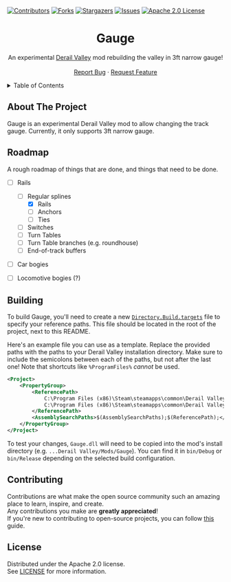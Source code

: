 ﻿[![Contributors][contributors-shield]][contributors-url]
[![Forks][forks-shield]][forks-url]
[![Stargazers][stars-shield]][stars-url]
[![Issues][issues-shield]][issues-url]
[![Apache 2.0 License][license-shield]][license-url]




<!-- PROJECT LOGO -->
<div align="center">
  <h1>Gauge</h1>
  <p>
    An experimental <a href="https://store.steampowered.com/app/588030">Derail Valley</a> mod rebuilding the valley in 3ft narrow gauge!
    <br />
    <br />
    <a href="https://github.com/Insprill/dv-gauge/issues">Report Bug</a>
    ·
    <a href="https://github.com/Insprill/dv-gauge/issues">Request Feature</a>
  </p>
</div>




<!-- TABLE OF CONTENTS -->
<details>
  <summary>Table of Contents</summary>
  <ol>
    <li><a href="#about-the-project">About The Project</a></li>
    <li><a href="#roadmap">Roadmap</a></li>
    <li><a href="#building">Building</a></li>
    <li><a href="#contributing">Contributing</a></li>
    <li><a href="#license">License</a></li>
  </ol>
</details>




<!-- ABOUT THE PROJECT -->

## About The Project

Gauge is an experimental Derail Valley mod to allow changing the track gauge.
Currently, it only supports 3ft narrow gauge.




<!-- ROADMAP -->

## Roadmap

A rough roadmap of things that are done, and things that need to be done.

- [ ] Rails
  - [ ] Regular splines
    - [x] Rails
    - [ ] Anchors
    - [ ] Ties
  - [ ] Switches
  - [ ] Turn Tables
  - [ ] Turn Table branches (e.g. roundhouse)
  - [ ] End-of-track buffers
- [ ] Car bogies
- [ ] Locomotive bogies (?)




<!-- BUILDING -->

## Building

To build Gauge, you'll need to create a new [`Directory.Build.targets`](https://learn.microsoft.com/en-us/visualstudio/msbuild/customize-your-build?view=vs-2022) file to specify your reference paths. 
This file should be located in the root of the project, next to this README.

Here's an example file you can use as a template.
Replace the provided paths with the paths to your Derail Valley installation directory.
Make sure to include the semicolons between each of the paths, but not after the last one!
Note that shortcuts like `%ProgramFiles%` *cannot* be used.
```xml
<Project>
    <PropertyGroup>
        <ReferencePath>
            C:\Program Files (x86)\Steam\steamapps\common\Derail Valley\DerailValley_Data\Managed\;
            C:\Program Files (x86)\Steam\steamapps\common\Derail Valley\DerailValley_Data\Managed\UnityModManager\
        </ReferencePath>
        <AssemblySearchPaths>$(AssemblySearchPaths);$(ReferencePath);</AssemblySearchPaths>
    </PropertyGroup>
</Project>
```

To test your changes, `Gauge.dll` will need to be copied into the mod's install directory (e.g. `...Derail Valley/Mods/Gauge`).
You can find it in `bin/Debug` or `bin/Release` depending on the selected build configuration.




<!-- CONTRIBUTING -->

## Contributing

Contributions are what make the open source community such an amazing place to learn, inspire, and create.  
Any contributions you make are **greatly appreciated**!  
If you're new to contributing to open-source projects, you can follow [this][contributing-quickstart-url] guide.




<!-- LICENSE -->

## License

Distributed under the Apache 2.0 license.  
See [LICENSE][license-url] for more information.




<!-- MARKDOWN LINKS & IMAGES -->
<!-- https://www.markdownguide.org/basic-syntax/#reference-style-links -->

[contributors-shield]: https://img.shields.io/github/contributors/Insprill/dv-gauge.svg?style=for-the-badge
[contributors-url]: https://github.com/Insprill/dv-gauge/graphs/contributors
[forks-shield]: https://img.shields.io/github/forks/Insprill/dv-gauge.svg?style=for-the-badge
[forks-url]: https://github.com/Insprill/dv-gauge/network/members
[stars-shield]: https://img.shields.io/github/stars/Insprill/dv-gauge.svg?style=for-the-badge
[stars-url]: https://github.com/Insprill/dv-gauge/stargazers
[issues-shield]: https://img.shields.io/github/issues/Insprill/dv-gauge.svg?style=for-the-badge
[issues-url]: https://github.com/Insprill/dv-gauge/issues
[license-shield]: https://img.shields.io/github/license/Insprill/dv-gauge.svg?style=for-the-badge
[license-url]: https://github.com/Insprill/dv-gauge/blob/master/LICENSE
[contributing-quickstart-url]: https://docs.github.com/en/get-started/quickstart/contributing-to-projects
